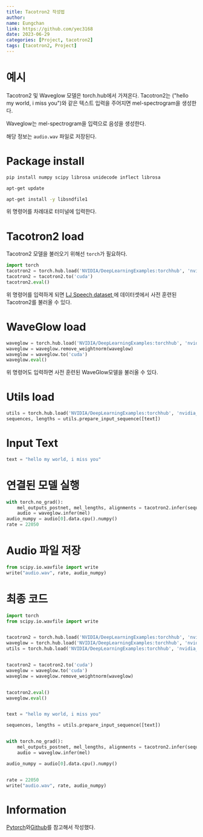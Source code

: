 ```yaml
---
title: Tacotron2 작성법
author:
name: Eungchan
link: https://github.com/yec3168
date: 2023-06-29
categories: [Project, tacotron2]
tags: [tacotron2, Project]
---
```



# 예시
Tacotron2 및 Waveglow 모델은 torch.hub에서 가져온다. Tacotron2는 ("hello my world, i miss you")와 같은 텍스트 입력을 주어지면 mel-spectrogram을 생성한다.

Waveglow는 mel-spectrogram을 입력으로 음성을 생성한다.

해당 정보는 `audio.wav` 파일로 저장된다.


# Package install

```bash
pip install numpy scipy librosa unidecode inflect librosa
```
```bash
apt-get update
```
```bash
apt-get install -y libsndfile1
```

위 명령어를 차례대로 터미널에 입력한다.


# Tacotron2 load

Tacotron2 모델을 불러오기 위해선 `torch`가 필요하다.

```python
import torch
tacotron2 = torch.hub.load('NVIDIA/DeepLearningExamples:torchhub', 'nvidia_tacotron2', model_math='fp16')
tacotron2 = tacotron2.to('cuda')
tacotron2.eval()
```

위 명령어를 입력하게 되면 [LJ Speech dataset ](https://keithito.com/LJ-Speech-Dataset/)에 데이터셋에서 사전 훈련된 Tacotron2를 불러올 수 있다.

# WaveGlow load

```python
waveglow = torch.hub.load('NVIDIA/DeepLearningExamples:torchhub', 'nvidia_waveglow', model_math='fp16')
waveglow = waveglow.remove_weightnorm(waveglow)
waveglow = waveglow.to('cuda')
waveglow.eval()
```
위 명령어도 입력하면 사전 훈련된 WaveGlow모델을 불러올 수 있다.

# Utils load

```python
utils = torch.hub.load('NVIDIA/DeepLearningExamples:torchhub', 'nvidia_tts_utils')
sequences, lengths = utils.prepare_input_sequence([text])
```


# Input Text 

```python
text = "hello my world, i miss you"
```


# 연결된 모델 실행

```python
with torch.no_grad():
    mel_outputs_postnet, mel_lengths, alignments = tacotron2.infer(sequences, lengths)
    audio = waveglow.infer(mel)
audio_numpy = audio[0].data.cpu().numpy()
rate = 22050
```


# Audio 파일 저장

```python
from scipy.io.wavfile import write
write("audio.wav", rate, audio_numpy)
```


# 최종 코드

```python
import torch
from scipy.io.wavfile import write


tacotron2 = torch.hub.load('NVIDIA/DeepLearningExamples:torchhub', 'nvidia_tacotron2', model_math='fp16')
waveglow = torch.hub.load('NVIDIA/DeepLearningExamples:torchhub', 'nvidia_waveglow', model_math='fp16')
utils = torch.hub.load('NVIDIA/DeepLearningExamples:torchhub', 'nvidia_tts_utils')


tacotron2 = tacotron2.to('cuda')
waveglow = waveglow.to('cuda')
waveglow = waveglow.remove_weightnorm(waveglow)


tacotron2.eval()
waveglow.eval()


text = "hello my world, i miss you"

sequences, lengths = utils.prepare_input_sequence([text])


with torch.no_grad():
    mel_outputs_postnet, mel_lengths, alignments = tacotron2.infer(sequences, lengths)
    audio = waveglow.infer(mel)

audio_numpy = audio[0].data.cpu().numpy()


rate = 22050
write("audio.wav", rate, audio_numpy)

```

# Information
[Pytorch](https://pytorch.kr/hub/nvidia_deeplearningexamples_tacotron2/)와[Github](https://github.com/NVIDIA/DeepLearningExamples/tree/master/PyTorch/SpeechSynthesis/Tacotron2)를 참고해서 작성했다.